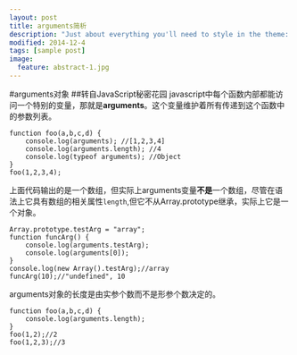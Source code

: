 ```yaml
---
layout: post
title: arguments简析
description: "Just about everything you'll need to style in the theme: headings, paragraphs, blockquotes, tables, code blocks, and more."
modified: 2014-12-4
tags: [sample post]
image:
  feature: abstract-1.jpg
---
```


#arguments对象
##转自JavaScript秘密花园
javascript中每个函数内部都能访问一个特别的变量，那就是**arguments**。这个变量维护着所有传递到这个函数中的参数列表。

```
function foo(a,b,c,d) {
    console.log(arguments); //[1,2,3,4]
    console.log(arguments.length); //4
    console.log(typeof arguments); //Object
}
foo(1,2,3,4);
```

上面代码输出的是一个数组，但实际上arguments变量**不是**一个数组，尽管在语法上它具有数组的相关属性`length`,但它不从Array.prototype继承，实际上它是一个对象。

```
Array.prototype.testArg = "array";
function funcArg() {
    console.log(arguments.testArg);
    console.log(arguments[0]);
}
console.log(new Array().testArg);//array
funcArg(10);//"undefined", 10
```

arguments对象的长度是由实参个数而不是形参个数决定的。

```
function foo(a,b,c,d) {
    console.log(arguments.length);
}
foo(1,2);//2
foo(1,2,3);//3
```